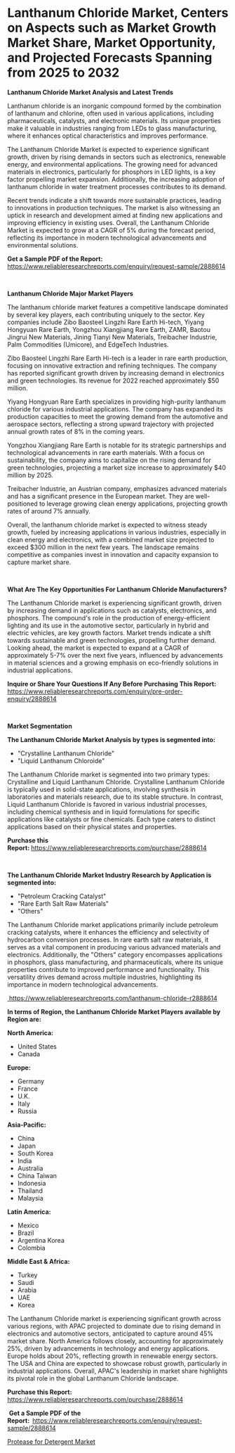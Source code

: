 <p><h1>Lanthanum Chloride Market, Centers on Aspects such as Market Growth Market Share, Market Opportunity, and Projected Forecasts Spanning from 2025 to 2032</h1></p><p><strong>Lanthanum Chloride Market Analysis and Latest Trends</strong></p>
<p><p>Lanthanum chloride is an inorganic compound formed by the combination of lanthanum and chlorine, often used in various applications, including pharmaceuticals, catalysts, and electronic materials. Its unique properties make it valuable in industries ranging from LEDs to glass manufacturing, where it enhances optical characteristics and improves performance.</p><p>The Lanthanum Chloride Market is expected to experience significant growth, driven by rising demands in sectors such as electronics, renewable energy, and environmental applications. The growing need for advanced materials in electronics, particularly for phosphors in LED lights, is a key factor propelling market expansion. Additionally, the increasing adoption of lanthanum chloride in water treatment processes contributes to its demand. </p><p>Recent trends indicate a shift towards more sustainable practices, leading to innovations in production techniques. The market is also witnessing an uptick in research and development aimed at finding new applications and improving efficiency in existing uses. Overall, the Lanthanum Chloride Market is expected to grow at a CAGR of 5% during the forecast period, reflecting its importance in modern technological advancements and environmental solutions.</p></p>
<p><strong>Get a Sample PDF of the Report:&nbsp;</strong> <a href="https://www.reliableresearchreports.com/enquiry/request-sample/2888614?utm_campaign=2930&utm_medium=2&utm_source=Github&utm_content=ia&utm_term=14032025&utm_id=lanthanum-chloride">https://www.reliableresearchreports.com/enquiry/request-sample/2888614</a></p>
<p>&nbsp;</p>
<p><strong>Lanthanum Chloride Major Market Players</strong></p>
<p><p>The lanthanum chloride market features a competitive landscape dominated by several key players, each contributing uniquely to the sector. Key companies include Zibo Baosteel Lingzhi Rare Earth Hi-tech, Yiyang Hongyuan Rare Earth, Yongzhou Xiangjiang Rare Earth, ZAMR, Baotou Jingrui New Materials, Jining Tianyi New Materials, Treibacher Industrie, Palm Commodities (Umicore), and EdgeTech Industries.</p><p>Zibo Baosteel Lingzhi Rare Earth Hi-tech is a leader in rare earth production, focusing on innovative extraction and refining techniques. The company has reported significant growth driven by increasing demand in electronics and green technologies. Its revenue for 2022 reached approximately $50 million.</p><p>Yiyang Hongyuan Rare Earth specializes in providing high-purity lanthanum chloride for various industrial applications. The company has expanded its production capacities to meet the growing demand from the automotive and aerospace sectors, reflecting a strong upward trajectory with projected annual growth rates of 8% in the coming years.</p><p>Yongzhou Xiangjiang Rare Earth is notable for its strategic partnerships and technological advancements in rare earth materials. With a focus on sustainability, the company aims to capitalize on the rising demand for green technologies, projecting a market size increase to approximately $40 million by 2025.</p><p>Treibacher Industrie, an Austrian company, emphasizes advanced materials and has a significant presence in the European market. They are well-positioned to leverage growing clean energy applications, projecting growth rates of around 7% annually.</p><p>Overall, the lanthanum chloride market is expected to witness steady growth, fueled by increasing applications in various industries, especially in clean energy and electronics, with a combined market size projected to exceed $300 million in the next few years. The landscape remains competitive as companies invest in innovation and capacity expansion to capture market share.</p></p>
<p>&nbsp;</p>
<p><strong>What Are The Key Opportunities For Lanthanum Chloride Manufacturers?</strong></p>
<p><p>The Lanthanum Chloride market is experiencing significant growth, driven by increasing demand in applications such as catalysts, electronics, and phosphors. The compound's role in the production of energy-efficient lighting and its use in the automotive sector, particularly in hybrid and electric vehicles, are key growth factors. Market trends indicate a shift towards sustainable and green technologies, propelling further demand. Looking ahead, the market is expected to expand at a CAGR of approximately 5-7% over the next five years, influenced by advancements in material sciences and a growing emphasis on eco-friendly solutions in industrial applications.</p></p>
<p><strong>Inquire or Share Your Questions If Any Before Purchasing This Report:</strong> <a href="https://www.reliableresearchreports.com/enquiry/pre-order-enquiry/2888614?utm_campaign=2930&utm_medium=2&utm_source=Github&utm_content=ia&utm_term=14032025&utm_id=lanthanum-chloride">https://www.reliableresearchreports.com/enquiry/pre-order-enquiry/2888614</a></p>
<p>&nbsp;</p>
<p><strong>Market Segmentation</strong></p>
<p><strong>The Lanthanum Chloride Market Analysis by types is segmented into:</strong></p>
<p><ul><li>"Crystalline Lanthanum Chloride"</li><li>"Liquid Lanthanum Chloroide"</li></ul></p>
<p><p>The Lanthanum Chloride market is segmented into two primary types: Crystalline and Liquid Lanthanum Chloride. Crystalline Lanthanum Chloride is typically used in solid-state applications, involving synthesis in laboratories and materials research, due to its stable structure. In contrast, Liquid Lanthanum Chloride is favored in various industrial processes, including chemical synthesis and in liquid formulations for specific applications like catalysts or fine chemicals. Each type caters to distinct applications based on their physical states and properties.</p></p>
<p><strong>Purchase this Report:&nbsp;</strong><a href="https://www.reliableresearchreports.com/purchase/2888614?utm_campaign=2930&utm_medium=2&utm_source=Github&utm_content=ia&utm_term=14032025&utm_id=lanthanum-chloride">https://www.reliableresearchreports.com/purchase/2888614</a></p>
<p>&nbsp;</p>
<p><strong>The Lanthanum Chloride Market Industry Research by Application is segmented into:</strong></p>
<p><ul><li>"Petroleum Cracking Catalyst"</li><li>"Rare Earth Salt Raw Materials"</li><li>"Others"</li></ul></p>
<p><p>The Lanthanum Chloride market applications primarily include petroleum cracking catalysts, where it enhances the efficiency and selectivity of hydrocarbon conversion processes. In rare earth salt raw materials, it serves as a vital component in producing various advanced materials and electronics. Additionally, the "Others" category encompasses applications in phosphors, glass manufacturing, and pharmaceuticals, where its unique properties contribute to improved performance and functionality. This versatility drives demand across multiple industries, highlighting its importance in modern technological advancements.</p></p>
<p><a href="https://www.reliableresearchreports.com/lanthanum-chloride-r2888614?utm_campaign=2930&utm_medium=2&utm_source=Github&utm_content=ia&utm_term=14032025&utm_id=lanthanum-chloride">&nbsp;https://www.reliableresearchreports.com/lanthanum-chloride-r2888614</a></p>
<p><strong>In terms of Region, the Lanthanum Chloride Market Players available by Region are:</strong></p>
<p>
    <p> <strong> North America: </strong>
        <ul>
            <li>United States</li>
            <li>Canada</li>
        </ul>
        </p> 
    <p> <strong> Europe: </strong>
        <ul>
            <li>Germany</li>
            <li>France</li>
            <li>U.K.</li>
            <li>Italy</li>
            <li>Russia</li>
        </ul>
        </p> 
    <p> <strong> Asia-Pacific: </strong>
        <ul>
            <li>China</li>
            <li>Japan</li>
            <li>South Korea</li>
            <li>India</li>
            <li>Australia</li>
            <li>China Taiwan</li>
            <li>Indonesia</li>
            <li>Thailand</li>
            <li>Malaysia</li>
        </ul>
        </p> 
    <p> <strong> Latin America: </strong>
        <ul>
            <li>Mexico</li>
            <li>Brazil</li>
            <li>Argentina Korea</li>
            <li>Colombia</li>
        </ul>
        </p> 
    <p> <strong> Middle East & Africa: </strong>
        <ul>
            <li>Turkey</li>
            <li>Saudi</li>
            <li>Arabia</li>
            <li>UAE</li>
            <li>Korea</li>
        </ul>
    </p>
    </p>
<p><p>The Lanthanum Chloride market is experiencing significant growth across various regions, with APAC projected to dominate due to rising demand in electronics and automotive sectors, anticipated to capture around 45% market share. North America follows closely, accounting for approximately 25%, driven by advancements in technology and energy applications. Europe holds about 20%, reflecting growth in renewable energy sectors. The USA and China are expected to showcase robust growth, particularly in industrial applications. Overall, APAC's leadership in market share highlights its pivotal role in the global Lanthanum Chloride landscape.</p></p>
<p><strong>Purchase this Report: </strong><a href="https://www.reliableresearchreports.com/purchase/2888614?utm_campaign=2930&utm_medium=2&utm_source=Github&utm_content=ia&utm_term=14032025&utm_id=lanthanum-chloride">https://www.reliableresearchreports.com/purchase/2888614</a></p>
<p>&nbsp;<strong>Get a Sample PDF of the Report:&nbsp;&nbsp;</strong><a href="https://www.reliableresearchreports.com/enquiry/request-sample/2888614?utm_campaign=2930&utm_medium=2&utm_source=Github&utm_content=ia&utm_term=14032025&utm_id=lanthanum-chloride">https://www.reliableresearchreports.com/enquiry/request-sample/2888614</a></p>
<p><strong></strong></p>
<p><p><a href="https://github.com/vilolakoreni/Market-Research-Report-List-1/blob/main/protease-for-detergent-market.md?utm_campaign=2930&utm_medium=2&utm_source=Github&utm_content=ia&utm_term=14032025&utm_id=lanthanum-chloride">Protease for Detergent Market</a></p></p>